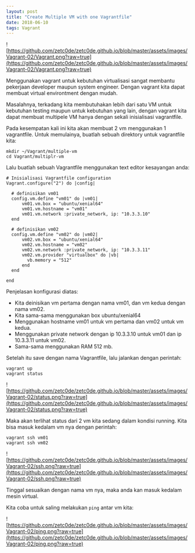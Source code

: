 ```yaml
---
layout: post
title: "Create Multiple VM with one Vagrantfile" 
date: 2018-06-10
tags: Vagrant
---
```

![https://github.com/zetc0de/zetc0de.github.io/blob/master/assets/images/Vagrant-02/Vagrant.png?raw=true](https://github.com/zetc0de/zetc0de.github.io/blob/master/assets/images/Vagrant-02/Vagrant.png?raw=true)

Menggunakan vagrant untuk kebutuhan virtualisasi sangat membantu pekerjaan developer maupun system engineer. Dengan vagrant kita dapat membuat virtual environtment dengan mudah. 

Masalahnya, terkadang kita membutuhakan lebih dari satu VM untuk kebutuhan testing maupun untuk kebutuhan yang lain, dengan vagrant kita dapat membuat multipele VM hanya dengan sekali inisialisasi vagrantfile.

Pada kesempatan kali ini kita akan membuat 2 vm menggunakan 1 vagrantfile. Untuk memulainya, buatlah sebuah direktory untuk vagrantfile kita:
```
mkdir ~/Vagrant/multiple-vm
cd Vagrant/multiplr-vm
```
Lalu buatlah sebuah Vagrantfile menggunakan text editor kesayangan anda:

```
# Inisialisasi Vagrantfile configuration
Vagrant.configure("2") do |config|

  # definisikan vm01
  config.vm.define "vm01" do |vm01|
      vm01.vm.box = "ubuntu/xenial64"
      vm01.vm.hostname = "vm01"
      vm01.vm.network :private_network, ip: "10.3.3.10"
  end

  # definisikan vm02
  config.vm.define "vm02" do |vm02|
      vm02.vm.box = "ubuntu/xenial64"
      vm02.vm.hostname = "vm02"
      vm02.vm.network :private_network, ip: "10.3.3.11"
      vm02.vm.provider "virtualbox" do |vb|
        vb.memory = "512"
      end
  end

end
```
Penjelasan konfigurasi diatas:
- Kita deinisikan vm pertama dengan nama vm01, dan vm kedua dengan nama vm02.
- Kita sama-sama menggunakan box ubuntu/xenial64
- Menggunakan hostname vm01 untuk vm pertama dan vm02 untuk vm kedua.
- Menggunakan private network dengan ip 10.3.3.10 untuk vm01 dan ip 10.3.3.11 untuk vm02.
- Sama-sama menggunakan RAM 512 mb.

Setelah itu save dengan nama Vagrantfile, lalu jalankan dengan perintah:
 ```
vagrant up
vagrant status
 ``` 

![https://github.com/zetc0de/zetc0de.github.io/blob/master/assets/images/Vagrant-02/status.png?raw=true](https://github.com/zetc0de/zetc0de.github.io/blob/master/assets/images/Vagrant-02/status.png?raw=true)

Maka akan terlihat status dari 2 vm kita sedang dalam kondisi running. Kita bisa masuk kedalam vm nya dengan perintah:
```
vagrant ssh vm01
vagrant ssh vm02
```
![https://github.com/zetc0de/zetc0de.github.io/blob/master/assets/images/Vagrant-02/ssh.png?raw=true](https://github.com/zetc0de/zetc0de.github.io/blob/master/assets/images/Vagrant-02/ssh.png?raw=true)

Tinggal sesuaikan dengan nama vm nya, maka anda kan masuk kedalam mesin virtual.

Kita coba untuk saling melakukan `ping` antar vm kita:

![https://github.com/zetc0de/zetc0de.github.io/blob/master/assets/images/Vagrant-02/ping.png?raw=true](https://github.com/zetc0de/zetc0de.github.io/blob/master/assets/images/Vagrant-02/ping.png?raw=true)

